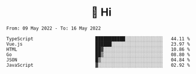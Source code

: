 <h1 align="center">👋 Hi</h1>
<!-- <h3 align="center">An enthusiastic frontend developer</h3> -->

<!--START_SECTION:waka-->

```text
From: 09 May 2022 - To: 16 May 2022

TypeScript                       ███████████░░░░░░░░░░░░░░   44.11 %
Vue.js                           ██████░░░░░░░░░░░░░░░░░░░   23.97 %
HTML                             ██▓░░░░░░░░░░░░░░░░░░░░░░   10.86 %
Go                               ██▒░░░░░░░░░░░░░░░░░░░░░░   08.80 %
JSON                             █▒░░░░░░░░░░░░░░░░░░░░░░░   04.84 %
JavaScript                       ▓░░░░░░░░░░░░░░░░░░░░░░░░   02.92 %
```

<!--END_SECTION:waka-->
